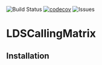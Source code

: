 ![Build Status](https://travis-ci.org/squistbe/LDSCallingMatrix.svg?branch=master)
[![codecov](https://codecov.io/gh/squistbe/LDSCallingMatrix/branch/master/graph/badge.svg)](https://codecov.io/gh/squistbe/LDSCallingMatrix)
![Issues](https://github.com/squistbe/LDSCallingMatrix/issues)

LDSCallingMatrix
=========

Installation
------------
